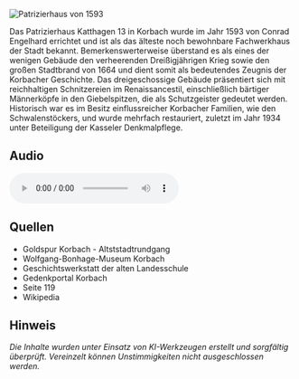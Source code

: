 ![Patrizierhaus von 1593](./images/korbach/p7.jpg)

Das Patrizierhaus Katthagen 13 in Korbach wurde im Jahr 1593 von Conrad Engelhard errichtet und ist als das älteste noch bewohnbare Fachwerkhaus der Stadt bekannt. Bemerkenswerterweise überstand es als eines der wenigen Gebäude den verheerenden Dreißigjährigen Krieg sowie den großen Stadtbrand von 1664 und dient somit als bedeutendes Zeugnis der Korbacher Geschichte. Das dreigeschossige Gebäude präsentiert sich mit reichhaltigen Schnitzereien im Renaissancestil, einschließlich bärtiger Männerköpfe in den Giebelspitzen, die als Schutzgeister gedeutet werden. Historisch war es im Besitz einflussreicher Korbacher Familien, wie den Schwalenstöckers, und wurde mehrfach restauriert, zuletzt im Jahr 1934 unter Beteiligung der Kasseler Denkmalpflege.

## Audio

<audio controls class="full-width-audio">
  <source src="locales/korbach/de/p7.mp3" type="audio/mpeg">
  Dein Browser unterstützt kein Audioelement.
</audio>

## Quellen

- Goldspur Korbach - Altststadtrundgang
- Wolfgang-Bonhage-Museum Korbach
- Geschichtswerkstatt der alten Landesschule
- Gedenkportal Korbach
- Seite 119
- Wikipedia

## Hinweis

_Die Inhalte wurden unter Einsatz von KI-Werkzeugen erstellt und sorgfältig überprüft. Vereinzelt können Unstimmigkeiten nicht ausgeschlossen werden._